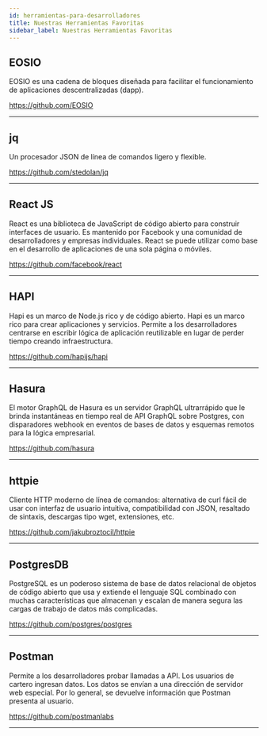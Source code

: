 ```yaml
---
id: herramientas-para-desarrolladores
title: Nuestras Herramientas Favoritas
sidebar_label: Nuestras Herramientas Favoritas
---
```


## EOSIO

EOSIO es una cadena de bloques diseñada para facilitar el funcionamiento de aplicaciones descentralizadas (dapp).

https://github.com/EOSIO

* * * 

## jq

Un procesador JSON de línea de comandos ligero y flexible.

https://github.com/stedolan/jq

* * * 

## React JS

React es una biblioteca de JavaScript de código abierto para construir interfaces de usuario. Es mantenido por Facebook y una comunidad de desarrolladores y empresas individuales. React se puede utilizar como base en el desarrollo de aplicaciones de una sola página o móviles.

https://github.com/facebook/react

* * *

## HAPI

Hapi es un marco de Node.js rico y de código abierto. Hapi es un marco rico para crear aplicaciones y servicios. Permite a los desarrolladores centrarse en escribir lógica de aplicación reutilizable en lugar de perder tiempo creando infraestructura.

https://github.com/hapijs/hapi

* * *

## Hasura

El motor GraphQL de Hasura es un servidor GraphQL ultrarrápido que le brinda instantáneas en tiempo real de API GraphQL sobre Postgres, con disparadores webhook en eventos de bases de datos y esquemas remotos para la lógica empresarial.

https://github.com/hasura

* * *

## httpie

Cliente HTTP moderno de línea de comandos: alternativa de curl fácil de usar con interfaz de usuario intuitiva, compatibilidad con JSON, resaltado de sintaxis, descargas tipo wget, extensiones, etc.

https://github.com/jakubroztocil/httpie

* * * 

## PostgresDB

PostgreSQL es un poderoso sistema de base de datos relacional de objetos de código abierto que usa y extiende el lenguaje SQL combinado con muchas características que almacenan y escalan de manera segura las cargas de trabajo de datos más complicadas.

https://github.com/postgres/postgres

* * *

## Postman

Permite a los desarrolladores probar llamadas a API. Los usuarios de cartero ingresan datos. Los datos se envían a una dirección de servidor web especial. Por lo general, se devuelve información que Postman presenta al usuario.

https://github.com/postmanlabs

* * *